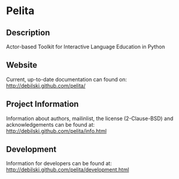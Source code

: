 # Pelita

## Description

Actor-based Toolkit for Interactive Language Education in Python

## Website

Current, up-to-date documentation can found on: http://debilski.github.com/pelita/

## Project Information

Information about authors, mailinlist, the license (2-Clause-BSD) and
acknowledgements can be found at: http://debilski.github.com/pelita/info.html

## Development

Information for developers can be found at:
http://debilski.github.com/pelita/development.html
